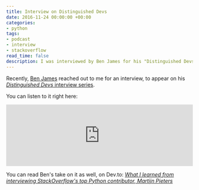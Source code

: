 ```yaml
---
title: Interview on Distinguished Devs
date: 2016-11-24 00:00:00 +00:00
categories:
- python
tags:
- podcast
- interview
- stackoverflow
read_time: false
description: I was interviewed by Ben James for his "Distinguished Devs" podcast series. Read his take on it, and hear me talk about my career.
---
```

Recently, [Ben James](https://dev.to/bengineer) reached out to me for an interview, to appear on his [*Distinguished Devs* interview series](https://dev.to/bengineer/elite-devs-0-introduction-247).

You can listen to it right here:

<iframe width="100%" height="166" scrolling="no" frameborder="no" allow="autoplay" src="https://w.soundcloud.com/player/?url=https%3A//api.soundcloud.com/tracks/687095827&color=%23355c7a&auto_play=false&hide_related=false&show_comments=true&show_user=true&show_reposts=false&show_teaser=true"></iframe>

You can read Ben's take on it as well, on Dev.to: [*What I learned from interviewing StackOverflow's top Python contributor, Martijn Pieters*](https://dev.to/bengineer/what-i-learned-from-interviewing-stackoverflow-s-top-python-contributor-martijn-pieters-5dpi)